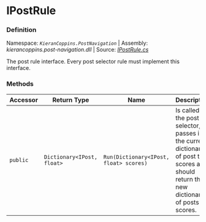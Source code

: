 # IPostRule

### Definition
Namespace: *`KieranCoppins.PostNavigation`* | Assembly: *kierancoppins.post-navigation.dll* | Source: [*IPostRule.cs*]()

The post rule interface. Every post selector rule must implement this interface.

### Methods
| Accessor | Return Type | Name | Description |
|----------|-------------|------|-------------|
| `public` | `Dictionary<IPost, float>` | `Run(Dictionary<IPost, float> scores)` | Is called by the post selector, passes in the current dictionary of post to scores and should return the new dictionary of posts to scores. |
